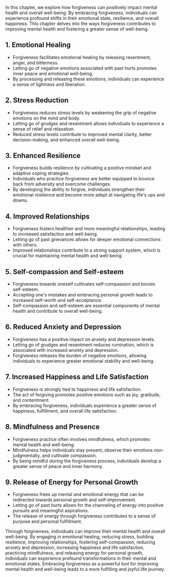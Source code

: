 
In this chapter, we explore how forgiveness can positively impact mental health and overall well-being. By embracing forgiveness, individuals can experience profound shifts in their emotional state, resilience, and overall happiness. This chapter delves into the ways forgiveness contributes to improving mental health and fostering a greater sense of well-being.

**1. Emotional Healing**
------------------------

* Forgiveness facilitates emotional healing by releasing resentment, anger, and bitterness.
* Letting go of negative emotions associated with past hurts promotes inner peace and emotional well-being.
* By processing and releasing these emotions, individuals can experience a sense of lightness and liberation.

**2. Stress Reduction**
-----------------------

* Forgiveness reduces stress levels by weakening the grip of negative emotions on the mind and body.
* Letting go of grudges and resentment allows individuals to experience a sense of relief and relaxation.
* Reduced stress levels contribute to improved mental clarity, better decision-making, and enhanced overall well-being.

**3. Enhanced Resilience**
--------------------------

* Forgiveness builds resilience by cultivating a positive mindset and adaptive coping strategies.
* Individuals who practice forgiveness are better equipped to bounce back from adversity and overcome challenges.
* By developing the ability to forgive, individuals strengthen their emotional resilience and become more adept at navigating life's ups and downs.

**4. Improved Relationships**
-----------------------------

* Forgiveness fosters healthier and more meaningful relationships, leading to increased satisfaction and well-being.
* Letting go of past grievances allows for deeper emotional connections with others.
* Improved relationships contribute to a strong support system, which is crucial for maintaining mental health and well-being.

**5. Self-compassion and Self-esteem**
--------------------------------------

* Forgiveness towards oneself cultivates self-compassion and boosts self-esteem.
* Accepting one's mistakes and embracing personal growth leads to increased self-worth and self-acceptance.
* Self-compassion and self-esteem are essential components of mental health and contribute to overall well-being.

**6. Reduced Anxiety and Depression**
-------------------------------------

* Forgiveness has a positive impact on anxiety and depression levels.
* Letting go of grudges and resentment reduces rumination, which is associated with increased anxiety and depression.
* Forgiveness releases the burden of negative emotions, allowing individuals to experience greater emotional stability and well-being.

**7. Increased Happiness and Life Satisfaction**
------------------------------------------------

* Forgiveness is strongly tied to happiness and life satisfaction.
* The act of forgiving promotes positive emotions such as joy, gratitude, and contentment.
* By embracing forgiveness, individuals experience a greater sense of happiness, fulfillment, and overall life satisfaction.

**8. Mindfulness and Presence**
-------------------------------

* Forgiveness practice often involves mindfulness, which promotes mental health and well-being.
* Mindfulness helps individuals stay present, observe their emotions non-judgmentally, and cultivate compassion.
* By being mindful during the forgiveness process, individuals develop a greater sense of peace and inner harmony.

**9. Release of Energy for Personal Growth**
--------------------------------------------

* Forgiveness frees up mental and emotional energy that can be redirected towards personal growth and self-improvement.
* Letting go of past hurts allows for the channeling of energy into positive pursuits and meaningful aspirations.
* The release of energy through forgiveness contributes to a sense of purpose and personal fulfillment.

Through forgiveness, individuals can improve their mental health and overall well-being. By engaging in emotional healing, reducing stress, building resilience, improving relationships, fostering self-compassion, reducing anxiety and depression, increasing happiness and life satisfaction, practicing mindfulness, and releasing energy for personal growth, individuals can experience profound transformations in their mental and emotional states. Embracing forgiveness as a powerful tool for improving mental health and well-being leads to a more fulfilling and joyful life journey.
